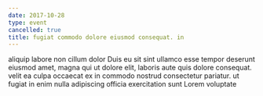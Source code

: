 ```yaml
---
date: 2017-10-28
type: event
cancelled: true
title: fugiat commodo dolore eiusmod consequat. in
---
```

aliquip labore non cillum dolor Duis eu sit sint ullamco esse tempor deserunt eiusmod amet, magna qui ut dolore elit, laboris aute quis dolore consequat. velit ea culpa occaecat ex in commodo nostrud consectetur pariatur. ut fugiat in enim nulla adipiscing officia exercitation sunt Lorem voluptate